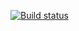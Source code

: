 [![Build status](https://ci.appveyor.com/api/projects/status/l1teci2wqhnecd0q?svg=true)](https://ci.appveyor.com/project/Goglbum/page-objects)
